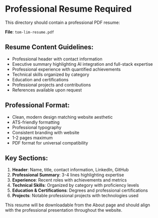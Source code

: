 # Professional Resume Required

This directory should contain a professional PDF resume:

**File**: `tom-lim-resume.pdf`

## Resume Content Guidelines:
- Professional header with contact information
- Executive summary highlighting AI integration and full-stack expertise
- Professional experience with quantified achievements
- Technical skills organized by category
- Education and certifications
- Professional projects and contributions
- References available upon request

## Professional Format:
- Clean, modern design matching website aesthetic
- ATS-friendly formatting
- Professional typography
- Consistent branding with website
- 1-2 pages maximum
- PDF format for universal compatibility

## Key Sections:
1. **Header**: Name, title, contact information, LinkedIn, GitHub
2. **Professional Summary**: 3-4 lines highlighting expertise
3. **Experience**: Recent roles with achievements and metrics
4. **Technical Skills**: Organized by category with proficiency levels
5. **Education & Certifications**: Degrees and professional certifications
6. **Projects**: Notable professional projects with technologies used

This resume will be downloadable from the About page and should align with the professional presentation throughout the website.